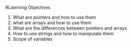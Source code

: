#Laerning Objectives

1. What are pointers and how to use them
2. what are arrays and how to use them
3. What are the differences between pointers and arrays
4. How to use strings and how to manipulate them
5. Scope of variables
